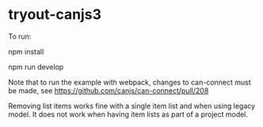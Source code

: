 # tryout-canjs3
To run:

npm install

npm run develop

Note that to run the example with webpack, changes to can-connect must be made, see https://github.com/canjs/can-connect/pull/208

Removing list items works fine with a single item list and when using legacy model. It does not work when having item lists as part of a project model.
